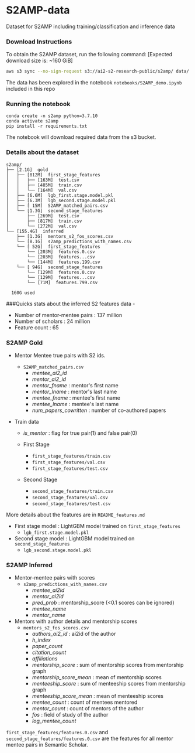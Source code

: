 # S2AMP-data
Dataset for S2AMP including training/classification and inference data

### Download Instructions
To obtain the S2AMP dataset, run the following command:
[Expected download size is: ~160 GiB]

```bash
aws s3 sync --no-sign-request s3://ai2-s2-research-public/s2amp/ data/
````

The data has been explored in the notebook `notebooks/S2AMP_demo.ipynb` included in this repo


### Running the notebook
````
conda create -n s2amp python=3.7.10
conda activate s2amp
pip install -r requirements.txt
````

The notebook will download required data from the s3 bucket.

### Details about the dataset

````
s2amp/
├── [2.1G]  gold
│   ├── [812M]  first_stage_features
│   │   ├── [163M]  test.csv
│   │   ├── [485M]  train.csv
│   │   └── [164M]  val.csv
│   ├── [6.6M]  lgb_first.stage.model.pkl
│   ├── [6.3M]  lgb_second.stage.model.pkl
│   ├── [ 15M]  S2AMP_matched_pairs.csv
│   └── [1.3G]  second_stage_features
│       ├── [269M]  test.csv
│       ├── [817M]  train.csv
│       └── [272M]  val.csv
└── [155.4G]  inferred
    ├── [1.3G]  mentors_s2_fos_scores.csv
    └── [8.1G]  s2amp_predictions_with_names.csv
    └── [ 52G]  first_stage_features
        └── [203M]  features.0.csv
        └── [203M]  features...csv
        └── [144M]  features.199.csv
    └── [ 94G]  second_stage_features
        └── [129M]  features.0.csv
        └── [129M]  features...csv
        └── [71M]  features.799.csv
              
  160G used
````

###Quicks stats about the inferred S2 features data -
- Number of mentor-mentee pairs : 137 million
- Number of scholars : 24 million
- Feature count : 65


### S2AMP Gold
- Mentor Mentee true pairs with S2 ids.
  - `S2AMP_matched_pairs.csv`
    - _mentee_ai2_id_
    - _mentor_ai2_id_
    - _mentor_fname_ : mentor's first name
    - _mentor_lname_ : mentor's last name
    - _mentee_fname_ : mentee's first name
    - _mentee_lname_ : mentee's last name
    - _num_papers_cowritten_ : number of co-authored papers


- Train data
  - _is_mentor_ : flag for true pair(1) and false pair(0)
  - First Stage
    - `first_stage_features/train.csv`
    - `first_stage_features/val.csv`
    - `first_stage_features/test.csv`
      
  - Second Stage
    - `second_stage_features/train.csv`
    - `second_stage_features/val.csv`
    - `second_stage_features/test.csv`

More details about the features are in `README_features.md`

- First stage model : LightGBM model trained on `first_stage_features`
  - `lgb_first.stage.model.pkl`
- Second stage model : LightGBM model trained on `second_stage_features`
  - `lgb_second.stage.model.pkl`


### S2AMP Inferred
- Mentor-mentee pairs with scores
  - `s2amp_predictions_with_names.csv`
    - _mentee_ai2id_
    - _mentor_ai2id_
    - _pred_prob_ : mentorship_score (<0.1 scores can be ignored)
    - _mentee_name_
    - _mentor_name_
- Mentors with author details and mentorship scores
  - `mentors_s2_fos_scores.csv`
    - _authors_ai2_id_ : ai2id of the author
    - _h_index_
    - _paper_count_
    - _citation_count_
    - _affiliations_
    - _mentorship_score_ : sum of mentorship scores from mentorship graph 
    - _mentorship_score_mean_ : mean of mentorship scores
    - _menteeship_score_ : sum of menteeship scores from mentorship graph 
    - _menteeship_score_mean_ : mean of menteeship scores
    - _mentee_count_ : count of mentees mentored 
    - _mentor_count_ : count of mentors of the author
    - _fos_ : field of study of the author
    - _log_mentee_count_
    

`first_stage_features/features.0.csv` and `second_stage_features/features.0.csv` are the features for all mentor mentee
pairs in Semantic Scholar. 
